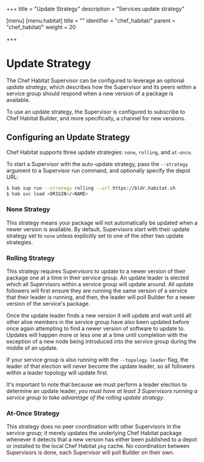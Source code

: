 +++
title = "Update Strategy"
description = "Services update strategy"

[menu]
  [menu.habitat]
    title = ""
    identifier = "chef_habitat/"
    parent = "chef_habitat/"
    weight = 20

+++

# <a name="using-updates" id="using-updates" data-magellan-target="using-updates">Update Strategy</a>

The Chef Habitat Supervisor can be configured to leverage an optional _update strategy_, which describes how the Supervisor and its peers within a service group should respond when a new version of a package is available.

To use an update strategy, the Supervisor is configured to subscribe to Chef Habitat Builder, and more specifically, a channel for new versions.

## Configuring an Update Strategy

Chef Habitat supports three update strategies: `none`, `rolling`, and `at-once`.

To start a Supervisor with the auto-update strategy, pass the `--strategy` argument to a Supervisor run command, and optionally specify the depot URL:

```bash
$ hab sup run --strategy rolling --url https://bldr.habitat.sh
$ hab svc load <ORIGIN>/<NAME>
```

### None Strategy

This strategy means your package will not automatically be updated when a newer version is available. By default, Supervisors start with their update strategy set to `none` unless explicitly set to one of the other two update strategies.

### Rolling Strategy

This strategy requires Supervisors to update to a newer version of their package one at a time in their service group. An update leader is elected which all Supervisors within a service group will update around. All update followers will first ensure they are running the same version of a service that their leader is running, and then, the leader will poll Builder for a newer version of the service's package.

Once the update leader finds a new version it will update and wait until all other alive members in the service group have also been updated before once again attempting to find a newer version of software to update to. Updates will happen more or less one at a time until completion with the exception of a new node being introduced into the service group during the middle of an update.

If your service group is also running with the `--topology leader` flag, the leader of that election will never become the update leader, so all followers within a leader topology will update first.

It's important to note that because we must perform a leader election to determine an update leader, *you must have at least 3 Supervisors running a service group to take advantage of the rolling update strategy*.

### At-Once Strategy

This strategy does no peer coordination with other Supervisors in the service group; it merely updates the underlying Chef Habitat package whenever it detects that a new version has either been published to a depot or installed to the local Chef Habitat `pkg` cache. No coordination between Supervisors is done, each Supervisor will poll Builder on their own.
